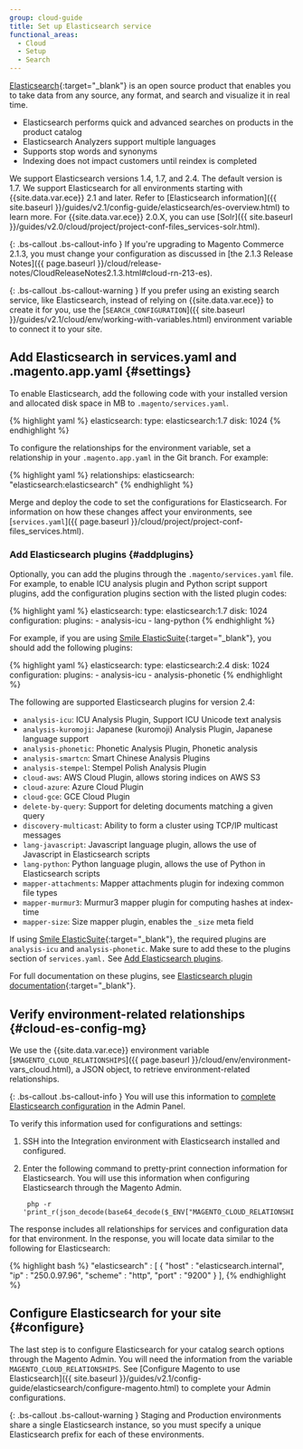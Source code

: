 ```yaml
---
group: cloud-guide
title: Set up Elasticsearch service
functional_areas:
  - Cloud
  - Setup
  - Search
---
```


[Elasticsearch](https://www.elastic.co){:target="_blank"} is an open source product that enables you to take data from any source, any format, and search and visualize it in real time.

*   Elasticsearch performs quick and advanced searches on products in the product catalog
*   Elasticsearch Analyzers support multiple languages
*   Supports stop words and synonyms
*   Indexing does not impact customers until reindex is completed

We support Elasticsearch versions 1.4, 1.7, and 2.4. The default version is 1.7. We support Elasticsearch for all environments starting with {{site.data.var.ece}} 2.1 and later. Refer to [Elasticsearch information]({{ site.baseurl }}/guides/v2.1/config-guide/elasticsearch/es-overview.html) to learn more. For {{site.data.var.ece}} 2.0.X, you can use [Solr]({{ site.baseurl }}/guides/v2.0/cloud/project/project-conf-files_services-solr.html).

{: .bs-callout .bs-callout-info }
If you're upgrading to Magento Commerce 2.1.3, you must change your configuration as discussed in [the 2.1.3 Release Notes]({{ page.baseurl }}/cloud/release-notes/CloudReleaseNotes2.1.3.html#cloud-rn-213-es).

{: .bs-callout .bs-callout-warning }
If you prefer using an existing search service, like Elasticsearch, instead of relying on {{site.data.var.ece}} to create it for you, use the [`SEARCH_CONFIGURATION`]({{ site.baseurl }}/guides/v2.1/cloud/env/working-with-variables.html) environment variable to connect it to your site.

## Add Elasticsearch in services.yaml and .magento.app.yaml {#settings}

To enable Elasticsearch, add the following code with your installed version and allocated disk space in MB to `.magento/services.yaml`.

{% highlight yaml %}
elasticsearch:
   type: elasticsearch:1.7
   disk: 1024
{% endhighlight %}

To configure the relationships for the environment variable, set a relationship in your `.magento.app.yaml` in the Git branch. For example:

{% highlight yaml %}
relationships:
    elasticsearch: "elasticsearch:elasticsearch"
{% endhighlight %}

Merge and deploy the code to set the configurations for Elasticsearch. For information on how these changes affect your environments, see [`services.yaml`]({{ page.baseurl }}/cloud/project/project-conf-files_services.html).

### Add Elasticsearch plugins {#addplugins}

Optionally, you can add the plugins through the `.magento/services.yaml` file. For example, to enable ICU analysis plugin and Python script support plugins, add the configuration plugins section with the listed plugin codes:

{% highlight yaml %}
elasticsearch:
   type: elasticsearch:1.7
   disk: 1024
   configuration:
    plugins:
      - analysis-icu
      - lang-python
{% endhighlight %}

For example, if you are using [Smile ElasticSuite](https://github.com/Smile-SA/elasticsuite){:target="_blank"}, you should add the following plugins:

{% highlight yaml %}
elasticsearch:
   type: elasticsearch:2.4
   disk: 1024
   configuration:
    plugins:
      - analysis-icu
      - analysis-phonetic
{% endhighlight %}

The following are supported Elasticsearch plugins for version 2.4:

* `analysis-icu`: ICU Analysis Plugin, Support ICU Unicode text analysis
* `analysis-kuromoji`: Japanese (kuromoji) Analysis Plugin, Japanese language support
* `analysis-phonetic`: Phonetic Analysis Plugin, Phonetic analysis
* `analysis-smartcn`: Smart Chinese Analysis Plugins
* `analysis-stempel`: Stempel Polish Analysis Plugin
* `cloud-aws`: AWS Cloud Plugin, allows storing indices on AWS S3
* `cloud-azure`: Azure Cloud Plugin
* `cloud-gce`: GCE Cloud Plugin
* `delete-by-query`: Support for deleting documents matching a given query
* `discovery-multicast`: Ability to form a cluster using TCP/IP multicast messages
* `lang-javascript`: Javascript language plugin, allows the use of Javascript in Elasticsearch scripts
* `lang-python`: Python language plugin, allows the use of Python in Elasticsearch scripts
* `mapper-attachments`: Mapper attachments plugin for indexing common file types
* `mapper-murmur3`: Murmur3 mapper plugin for computing hashes at index-time
* `mapper-size`: Size mapper plugin, enables the `_size` meta field

If using [Smile ElasticSuite](https://github.com/Smile-SA/elasticsuite){:target="_blank"}, the required plugins are `analysis-icu` and `analysis-phonetic`. Make sure to add these to the plugins section of `services.yaml.` See [Add Elasticsearch plugins](#addplugins).

For full documentation on these plugins, see [Elasticsearch plugin documentation](https://www.elastic.co/guide/en/elasticsearch/plugins/2.4/index.html){:target="_blank"}.

## Verify environment-related relationships {#cloud-es-config-mg}

We use the {{site.data.var.ece}} environment variable [`$MAGENTO_CLOUD_RELATIONSHIPS`]({{ page.baseurl }}/cloud/env/environment-vars_cloud.html), a JSON object, to retrieve environment-related relationships.

{: .bs-callout .bs-callout-info }
You will use this information to [complete Elasticsearch configuration](#configure) in the Admin Panel.

To verify this information used for configurations and settings:

1. SSH into the Integration environment with Elasticsearch installed and configured.
2. Enter the following command to pretty-print connection information for Elasticsearch. You will use this information when configuring Elasticsearch through the Magento Admin.

        php -r 'print_r(json_decode(base64_decode($_ENV["MAGENTO_CLOUD_RELATIONSHIPS"])));'

The response includes all relationships for services and configuration data for that environment. In the response, you will locate data similar to the following for Elasticsearch:

{% highlight bash %}
"elasticsearch" : [
      {
         "host" : "elasticsearch.internal",
         "ip" : "250.0.97.96",
         "scheme" : "http",
         "port" : "9200"
      }
   ],
{% endhighlight %}

## Configure Elasticsearch for your site {#configure}

The last step is to configure Elasticsearch for your catalog search options through the Magento Admin. You will need the information from the variable `MAGENTO_CLOUD_RELATIONSHIPS`. See [Configure Magento to use Elasticsearch]({{ site.baseurl }}/guides/v2.1/config-guide/elasticsearch/configure-magento.html) to complete your Admin configurations.

{: .bs-callout .bs-callout-warning }
Staging and Production environments share a single Elasticsearch instance, so you must specify a unique Elasticsearch prefix for each of these environments.
